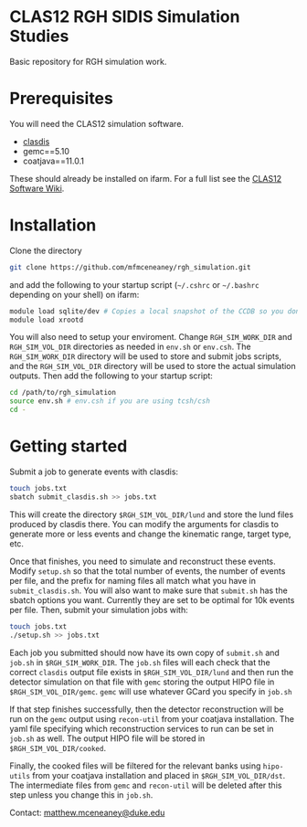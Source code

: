 # CLAS12 RGH SIDIS Simulation Studies
Basic repository for RGH simulation work.

# Prerequisites
You will need the CLAS12 simulation software.
* [clasdis](https://github.com/JeffersonLab/clasdis/tree/master)
* gemc==5.10
* coatjava==11.0.1

These should already be installed on ifarm.  For a full list see the [CLAS12 Software Wiki](https://clasweb.jlab.org/wiki/index.php/How_to_run_the_full_simulation_train_single-threaded).

# Installation

Clone the directory
```bash
git clone https://github.com/mfmceneaney/rgh_simulation.git
```
and add the following to your startup script (`~/.cshrc` or `~/.bashrc` depending on your shell) on ifarm:
```bash
module load sqlite/dev # Copies a local snapshot of the CCDB so you don't overload the servers!
module load xrootd
```

You will also need to setup your enviroment.  Change `RGH_SIM_WORK_DIR` and `RGH_SIM_VOL_DIR` directories as needed in `env.sh` or `env.csh`.  The `RGH_SIM_WORK_DIR` directory will be used to store and submit jobs scripts, and the `RGH_SIM_VOL_DIR` directory will be used to store the actual simulation outputs.  Then add the following to your startup script:
```bash
cd /path/to/rgh_simulation
source env.sh # env.csh if you are using tcsh/csh
cd -
```

# Getting started

Submit a job to generate events with clasdis:
```bash
touch jobs.txt
sbatch submit_clasdis.sh >> jobs.txt
```
This will create the directory `$RGH_SIM_VOL_DIR/lund` and store the lund files produced by clasdis there.  You can modify the arguments for clasdis to generate more or less events and change the kinematic range, target type, etc.

Once that finishes, you need to simulate and reconstruct these events.  Modify `setup.sh` so that the total number of events, the number of events per file, and the prefix for naming files all match what you have in `submit_clasdis.sh`.  You will also want to make sure that `submit.sh` has the sbatch options you want.  Currently they are set to be optimal for 10k events per file.  Then, submit your simulation jobs with:
```bash
touch jobs.txt
./setup.sh >> jobs.txt
```

Each job you submitted should now have its own copy of `submit.sh` and `job.sh` in `$RGH_SIM_WORK_DIR`.  The `job.sh` files will each check that the correct `clasdis` output file exists in `$RGH_SIM_VOL_DIR/lund` and then run the detector simulation on that file with `gemc` storing the output HIPO file in `$RGH_SIM_VOL_DIR/gemc`.  `gemc` will use whatever GCard you specify in `job.sh`

If that step finishes successfully, then the detector reconstruction will be run on the `gemc` output using `recon-util` from your coatjava installation.  The yaml file specifying which reconstruction services to run can be set in `job.sh` as well.  The output HIPO file will be stored in `$RGH_SIM_VOL_DIR/cooked`.

Finally, the cooked files will be filtered for the relevant banks using `hipo-utils` from your coatjava installation and placed in `$RGH_SIM_VOL_DIR/dst`.  The intermediate files from `gemc` and `recon-util` will be deleted after this step unless you change this in `job.sh`.

Contact: matthew.mceneaney@duke.edu

